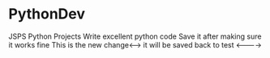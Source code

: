 # PythonDev
JSPS Python Projects
Write excellent python code
Save it after making sure it works fine
This is the new change<-->
it will be saved back to test <---->
